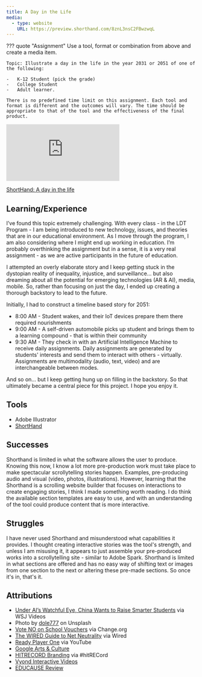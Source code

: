 ```yaml
---
title: A Day in the Life
media:
  - type: website
    URL: https://preview.shorthand.com/8znL3nsC2FBwzwqL
---
```


??? quote "Assignment"
    Use a tool, format or combination from above and create a media item.

    Topic: Illustrate a day in the life in the year 2031 or 2051 of one of the following:

    -   K-12 Student (pick the grade)
    -   College Student
    -   Adult learner.

    There is no predefined time limit on this assignment. Each tool and format is different and the outcomes will vary. The time should be appropriate to that of the tool and the effectiveness of the final product.

<div class="aspect-ratio aspect-ratio--16-9">
  <iframe class="aspect-ratio--content" src="https://preview.shorthand.com/8znL3nsC2FBwzwqL" title="Google Site" frameborder="0"></iframe>
</div>

[ShortHand: A day in the life](https://preview.shorthand.com/8znL3nsC2FBwzwqL)

## Learning/Experience

I’ve found this topic extremely challenging. With every class - in the LDT Program - I am being introduced to new technology, issues, and theories that are in our educational environment. As I move through the program, I am also considering where I might end up working in education. I’m probably overthinking the assignment but in a sense, it is a very real assignment - as we are active participants in the future of education.

I attempted an overly elaborate story and I keep getting stuck in the dystopian reality of inequality, injustice, and surveillance... but also dreaming about all the potential for emerging technologies (AR & AI), media, mobile. So, rather than focusing on just the day, I ended up creating a thorough backstory to lead to the future.

Initially, I had to construct a timeline based story for 2051:

-   8:00 AM - Student wakes, and their IoT devices prepare them there required nourishments
-   9:00 AM - A self-driven automobile picks up student and brings them to a learning compound - that is within their community
-   9:30 AM - They check in with an Artificial Intelligence Machine to receive daily assignments. Daily assignments are generated by students' interests and send them to interact with others - virtually. Assignments are multimodality (audio, text, video) and are interchangeable between modes.

And so on… but I keep getting hung up on filling in the backstory. So that ultimately became a central piece for this project. I hope you enjoy it.

## Tools

-   Adobe Illustrator
-   [ShortHand](https://shorthand.com)

## Successes

Shorthand is limited in what the software allows the user to produce. Knowing this now, I know a lot more pre-production work must take place to make spectacular scrollytelling stories happen. Examples, pre-producing audio and visual (video, photos, illustrations). However, learning that the Shorthand is a scrolling website builder that focuses on interactions to create engaging stories, I think I made something worth reading. I do think the available section templates are easy to use, and with an understanding of the tool could produce content that is more interactive.

## Struggles

I have never used Shorthand and misunderstood what capabilities it provides. I thought creating interactive stories was the tool's strength, and unless I am misusing it, it appears to just assemble your pre-produced works into a scrollytelling site - similar to Adobe Spark. Shorthand is limited in what sections are offered and has no easy way of shifting text or images from one section to the next or altering these pre-made sections. So once it's in, that's it.

## Attributions

-   [Under AI’s Watchful Eye, China Wants to Raise Smarter Students](https://www.wsj.com/video/under-ais-watchful-eye-china-wants-to-raise-smarter-students/C4294BAB-A76B-4569-8D09-32E9F2B62D19.html) via WSJ Videos
-   Photo by [dole777](https://unsplash.com/@dole777?utm_source=unsplash&utm_medium=referral&utm_content=creditCopyText) on Unsplash
-   [Vote NO on School Vouchers](https://www.change.org/p/tennessee-governor-vote-no-on-school-vouchers) via Change.org
-   [The WIRED Guide to Net Neutrality](https://www.wired.com/story/guide-net-neutrality/) via Wired
-   [Ready Player One](https://www.youtube.com/watch?v=rjLVCpE3kuw) via YouTube
-   [Google Arts & Culture](https://artsandculture.google.com/)
-   [HITRECORD Branding](https://hitrecord.org/records/1328421) via #hitRECord
-   [Vyond Interactive Videos](https://www.vyond.com)
-   [EDUCAUSE Review](https://er.educause.edu)
